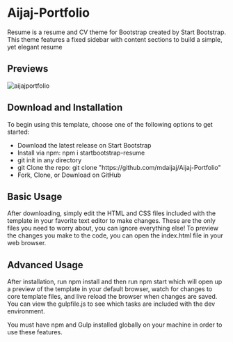 # Aijaj-Portfolio
Resume is a resume and CV theme for Bootstrap created by Start Bootstrap.
This theme features a fixed sidebar with content sections to build a simple, yet elegant resume

## Previews
![aijajportfolio](https://user-images.githubusercontent.com/41102052/62633316-8799bd80-b951-11e9-95c3-955ef10f0474.gif)


## Download and Installation
To begin using this template, choose one of the following options to get started:<br>
<ul>
  <li>Download the latest release on Start Bootstrap </li>
  <li>Install via npm: npm i startbootstrap-resume</li>
  <li>git init in any directory</li>
  <li>git Clone the repo: git clone "https://github.com/mdaijaj/Aijaj-Portfolio"</li>
  <li>Fork, Clone, or Download on GitHub</li>
</ul>

## Basic Usage
After downloading, simply edit the HTML and CSS files included with the template in your favorite text editor to make changes.
These are the only files you need to worry about, you can ignore everything else! 
To preview the changes you make to the code, you can open the index.html file in your web browser.

## Advanced Usage
After installation, run npm install and then run npm start which will open up a preview of the template in your default browser,
watch for changes to core template files, and live reload the browser when changes are saved. 
You can view the gulpfile.js to see which tasks are included with the dev environment.<br>

You must have npm and Gulp installed globally on your machine in order to use these features.
